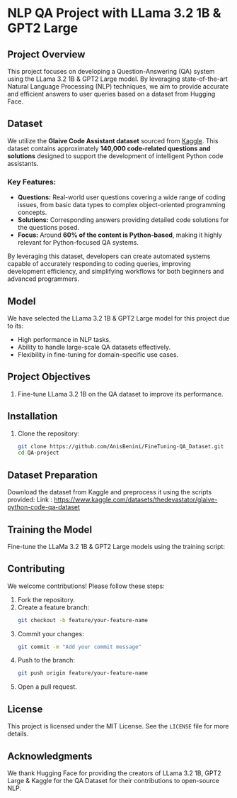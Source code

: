 # NLP QA Project with LLama 3.2 1B & GPT2 Large

## Project Overview
This project focuses on developing a Question-Answering (QA) system using the LLama 3.2 1B & GPT2 Large model. By leveraging state-of-the-art Natural Language Processing (NLP) techniques, we aim to provide accurate and efficient answers to user queries based on a dataset from Hugging Face.

## Dataset

We utilize the **Glaive Code Assistant dataset** sourced from [Kaggle](https://www.kaggle.com/datasets/thedevastator/glaive-python-code-qa-dataset). This dataset contains approximately **140,000 code-related questions and solutions** designed to support the development of intelligent Python code assistants.

### Key Features:
- **Questions:** Real-world user questions covering a wide range of coding issues, from basic data types to complex object-oriented programming concepts.  
- **Solutions:** Corresponding answers providing detailed code solutions for the questions posed.  
- **Focus:** Around **60% of the content is Python-based**, making it highly relevant for Python-focused QA systems.

By leveraging this dataset, developers can create automated systems capable of accurately responding to coding queries, improving development efficiency, and simplifying workflows for both beginners and advanced programmers.


## Model
We have selected the LLama 3.2 1B & GPT2 Large model for this project due to its:
- High performance in NLP tasks.
- Ability to handle large-scale QA datasets effectively.
- Flexibility in fine-tuning for domain-specific use cases.

## Project Objectives
1. Fine-tune LLama 3.2 1B on the QA dataset to improve its performance.

## Installation
1. Clone the repository:
   ```bash
   git clone https://github.com/AnisBenini/FineTuning-QA_Dataset.git
   cd QA-project
   ```
## Dataset Preparation
Download the dataset from Kaggle and preprocess it using the scripts provided:
Link : https://www.kaggle.com/datasets/thedevastator/glaive-python-code-qa-dataset


## Training the Model
Fine-tune the LLaMa 3.2 1B & GPT2 Large models using the training script:



## Contributing
We welcome contributions! Please follow these steps:
1. Fork the repository.
2. Create a feature branch:
   ```bash
   git checkout -b feature/your-feature-name
   ```
3. Commit your changes:
   ```bash
   git commit -m "Add your commit message"
   ```
4. Push to the branch:
   ```bash
   git push origin feature/your-feature-name
   ```
5. Open a pull request.

## License
This project is licensed under the MIT License. See the `LICENSE` file for more details.

## Acknowledgments
We thank Hugging Face  for providing the creators of LLama 3.2 1B, GPT2 Large & Kaggle for the QA Dataset for their contributions to open-source NLP.

